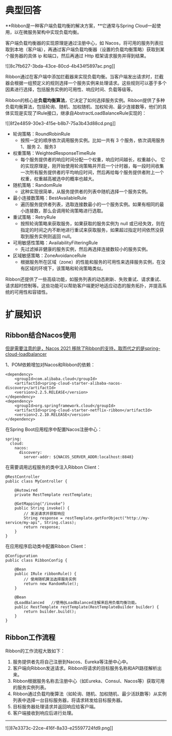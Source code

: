 # 典型回答


**Ribbon是一种客户端负载均衡的解决方案，**它通常与Spring Cloud一起使用，以在微服务架构中实现负载均衡。



客户端负载均衡器的实现原理是通过注册中心，如 Nacos，将可用的服务列表拉取到本地（客户端），再通过客户端负载均衡器（设置的负载均衡策略）获取到某个服务器的具体 ip 和端口，然后再通过 Http 框架请求服务并得到结果。



![[8c7fb627-3bda-43ce-80cd-4b434f5897ac.png]]



Ribbon通过在客户端中添加拦截器来实现负载均衡。当客户端发出请求时，拦截器会根据一组预定义的规则选择一个服务实例来处理请求。这些规则可以基于多个因素进行选择，包括服务实例的可用性、响应时间、负载等级等。



Ribbon的核心是**负载均衡算法**，它决定了如何选择服务实例。Ribbon提供了多种负载均衡算法，包括轮询、随机、加权随机、加权轮询、最少连接数等，他们的具体实现是实现了IRule接口，继承自AbstractLoadBalanceRule实现的：



![[8f2e4859-30e3-415e-b8b7-75a3b43d88cd.png]]



+ 轮询策略：RoundRobinRule
    - 按照一定的顺序依次调用服务实例。比如一共有 3 个服务，依次调用服务 1、服务 2、服务3
+ 权重策略：WeightedResponseTimeRule
    - 每个服务提供者的响应时间分配一个权重，响应时间越长，权重越小。 它的实现原理是，刚开始使用轮询策略并开启一个计时器，每一段时间收集一次所有服务提供者的平均响应时间，然后再给每个服务提供者附上一个权重，权重越高被选中的概率也越大。
+ 随机策略：RandomRule
    - 这种实现很简单，从服务提供者的列表中随机选择一个服务实例。
+ 最小连接数策略：BestAvailableRule
    - 遍历服务提供者列表，选取连接数最小的⼀个服务实例。如果有相同的最小连接数，那么会调用轮询策略进行选取。
+ 重试策略：RetryRule
    - 按照轮询策略来获取服务，如果获取的服务实例为 null 或已经失效，则在指定的时间之内不断地进行重试来获取服务，如果超过指定时间依然没获取到服务实例则返回 null。
+ 可用敏感性策略：AvailabilityFilteringRule
    - 先过滤掉非健康的服务实例，然后再选择连接数较小的服务实例。
+ 区域敏感策略：ZoneAvoidanceRule
    - 根据服务所在区域（zone）的性能和服务的可用性来选择服务实例，在没有区域的环境下，该策略和轮询策略类似。





Ribbon还提供了一些高级功能，如服务列表的动态刷新、失败重试、请求重试、请求超时控制等。这些功能可以帮助客户端更好地适应动态的服务拓扑，并提高系统的可用性和容错性。



# 扩展知识


## Ribbon结合Nacos使用


<u>但是需要注意的是，Nacos 2021 移除了Ribbon的支持，取而代之的是spring-cloud-loadbalancer</u>



1、POM依赖增加对Nacos和Ribbon的依赖：



```plain
<dependency>
    <groupId>com.alibaba.cloud</groupId>
    <artifactId>spring-cloud-starter-alibaba-nacos-discovery</artifactId>
    <version>2.2.5.RELEASE</version>
</dependency>
<dependency>
    <groupId>org.springframework.cloud</groupId>
    <artifactId>spring-cloud-starter-netflix-ribbon</artifactId>
    <version>2.2.10.RELEASE</version>
</dependency>

```



在Spring Boot应用程序中配置Nacos注册中心：



```plain
spring:
  cloud:
    nacos:
      discovery:
        server-addr: ${NACOS_SERVER_ADDR:localhost:8848}

```



在需要调用远程服务的类中注入Ribbon Client：



```plain
@RestController
public class MyController {

    @Autowired
    private RestTemplate restTemplate;

    @GetMapping("/invoke")
    public String invoke() {
        // 发送请求并获取响应
        String response = restTemplate.getForObject("http://my-service/my-api", String.class);
        return response;
    }
}
```



在应用程序启动类中配置Ribbon Client：



```plain
@Configuration
public class RibbonConfig {

    @Bean
    public IRule ribbonRule() {
        // 使用随机算法选择服务实例
        return new RandomRule();
    }

    @Bean
    @LoadBalanced	//使用@LoadBalanced注解来启用负载均衡功能。
    public RestTemplate restTemplate(RestTemplateBuilder builder) {
        return builder.build();
    }
}

```



## <font style="color:rgb(18, 18, 18);">Ribbon工作流程</font>
Ribbon的工作流程大致如下：



1. 服务提供者先将自己注册到Nacos、Eureka等注册中心中。
2. 客户端向Ribbon发送请求。Ribbon将请求的目标服务名称和API路径解析出来。
3. Ribbon根据服务名称去注册中心（如Eureka、Consul、Nacos等）获取可用的服务实例列表。
4. Ribbon通过负载均衡算法（如轮询、随机、加权随机、最少活跃数等）从实例列表中选择一台目标服务器，将请求转发给目标服务器。
5. 目标服务器处理请求并返回响应给客户端。
6. 客户端接收到响应后进行处理。



****

![[87e3373c-22ce-416f-8a33-e25597724fd9.png]]

